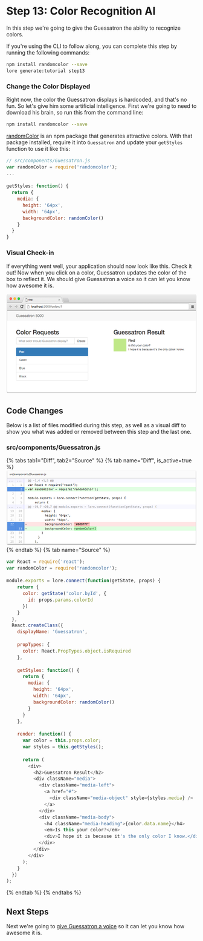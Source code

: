 # Step 13: Color Recognition AI

In this step we're going to give the Guessatron the ability to recognize colors.

If you're using the CLI to follow along, you can complete this step by running the following commands:

```sh
npm install randomcolor --save
lore generate:tutorial step13
```

### Change the Color Displayed

Right now, the color the Guessatron displays is hardcoded, and that's no fun. So let's give him some artificial 
intelligence. First we're going to need to download his brain, so run this from the command line:
 
```sh
npm install randomcolor --save
```

[randomColor](https://github.com/davidmerfield/randomColor) is an npm package that generates attractive colors. With
that package installed, require it into `Guessatron` and update your `getStyles` function to use it like this:

```js
// src/components/Guessatron.js
var randomColor = require('randomcolor');
...

getStyles: function() {
  return {
    media: {
      height: '64px',
      width: '64px',
      backgroundColor: randomColor()
    }
  }
}
```

### Visual Check-in

If everything went well, your application should now look like this. Check it out! Now when you click on a color, 
Guessatron updates the color of the box to reflect it. We should give Guessatron a voice so it can let you know how 
awesome it is.

![New Lore App](/assets/images/tutorial/step13-visual.png)

## Code Changes

Below is a list of files modified during this step, as well as a visual diff to show you what was added or removed 
between this step and the last one.

### src/components/Guessatron.js

{% tabs tab1="Diff", tab2="Source" %}
{% tab name="Diff", is_active=true %}
![New Lore App](/assets/images/tutorial/step13-diff-guessatron.png)
{% endtab %}
{% tab name="Source" %}
```js
var React = require('react');
var randomColor = require('randomcolor');

module.exports = lore.connect(function(getState, props) {
    return {
      color: getState('color.byId', {
        id: props.params.colorId
      })
    }
  },
  React.createClass({
    displayName: 'Guessatron',

    propTypes: {
      color: React.PropTypes.object.isRequired
    },

    getStyles: function() {
      return {
        media: {
          height: '64px',
          width: '64px',
          backgroundColor: randomColor()
        }
      }
    },

    render: function() {
      var color = this.props.color;
      var styles = this.getStyles();

      return (
        <div>
          <h2>Guessatron Result</h2>
          <div className="media">
            <div className="media-left">
              <a href="#">
                <div className="media-object" style={styles.media} />
              </a>
            </div>
            <div className="media-body">
              <h4 className="media-heading">{color.data.name}</h4>
              <em>Is this your color?</em>
              <div>I hope it is because it's the only color I know.</div>
            </div>
          </div>
        </div>
      );
    }
  })
);
```
{% endtab %}
{% endtabs %}

## Next Steps

Next we're going to [give Guessatron a voice](./Step14.md) so it can let you know how awesome it is.
